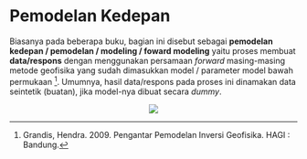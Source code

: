 # Pemodelan Kedepan

Biasanya pada beberapa buku, bagian ini disebut sebagai **pemodelan kedepan / pemodelan / modeling / foward modeling** yaitu proses membuat **data/respons** dengan menggunakan persamaan *forward* masing-masing metode geofisika yang sudah dimasukkan model / parameter model bawah permukaan [^inversi-grandis]. Umumnya, hasil data/respons pada proses ini dinamakan data seintetik (buatan), jika model-nya dibuat secara *dummy*.

<p align = "center">
    <a href="https://gif.eos.ubc.ca/IAG">
        <img align="center" src="tutorials/fwd.png" />
    </a>
    <!-- **Gambar** - Proses pemodelan kedepan[^1] -->
</p>

[^inversi-grandis]: Grandis, Hendra. 2009. Pengantar Pemodelan Inversi Geofisika. HAGI : Bandung.
[^1]: Inversion Concept : Introduction Geophysical Inversion. Website: https://gif.eos.ubc.ca/IAG